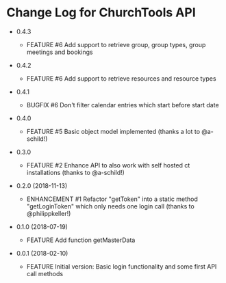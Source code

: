 Change Log for ChurchTools API
==============================

* 0.4.3
    * FEATURE     #6   Add support to retrieve group, group types, group meetings and bookings

* 0.4.2
    * FEATURE     #6   Add support to retrieve resources and resource types

* 0.4.1
    * BUGFIX      #6   Don't filter calendar entries which start before start date

* 0.4.0
    * FEATURE     #5   Basic object model implemented (thanks a lot to @a-schild!)

* 0.3.0
    * FEATURE     #2   Enhance API to also work with self hosted ct installations (thanks to @a-schild!)

* 0.2.0 (2018-11-13)
    * ENHANCEMENT #1   Refactor "getToken" into a static method "getLoginToken" which only needs one login call (thanks to @philippkeller!)

* 0.1.0 (2018-07-19)
    * FEATURE          Add function getMasterData

* 0.0.1 (2018-02-10)
    * FEATURE          Initial version: Basic login functionality and some first API call methods
